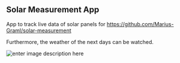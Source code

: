 ## Solar Measurement App
App to track live data of solar panels for
https://github.com/Marius-Graml/solar-measurement

Furthermore, the weather of the next days can be watched.

![enter image description here](https://i.ibb.co/8rmxMFY/screen-Recording-github-21-05-17-20-01-01.gif)
